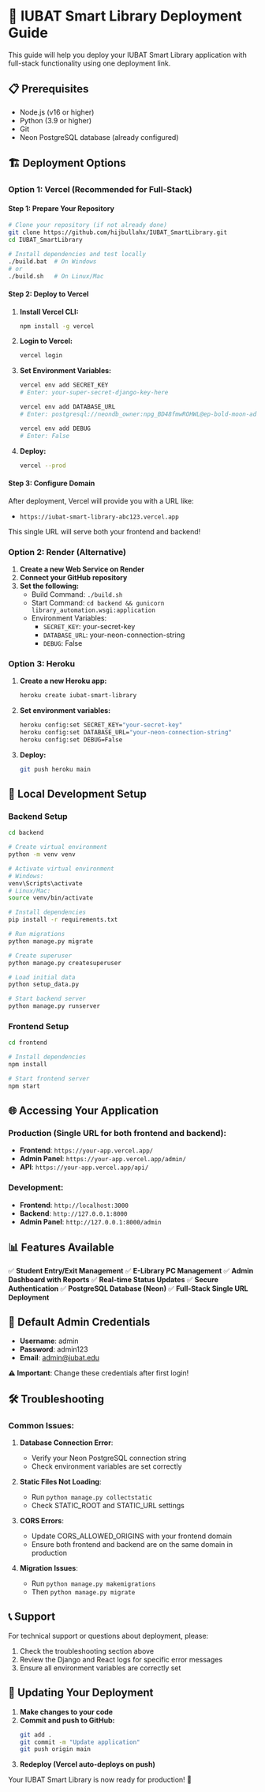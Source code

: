 # 🚀 IUBAT Smart Library Deployment Guide

This guide will help you deploy your IUBAT Smart Library application with full-stack functionality using one deployment link.

## 📋 Prerequisites

- Node.js (v16 or higher)
- Python (3.9 or higher)
- Git
- Neon PostgreSQL database (already configured)

## 🏗️ Deployment Options

### Option 1: Vercel (Recommended for Full-Stack)

#### Step 1: Prepare Your Repository
```bash
# Clone your repository (if not already done)
git clone https://github.com/hijbullahx/IUBAT_SmartLibrary.git
cd IUBAT_SmartLibrary

# Install dependencies and test locally
./build.bat  # On Windows
# or
./build.sh   # On Linux/Mac
```

#### Step 2: Deploy to Vercel

1. **Install Vercel CLI:**
   ```bash
   npm install -g vercel
   ```

2. **Login to Vercel:**
   ```bash
   vercel login
   ```

3. **Set Environment Variables:**
   ```bash
   vercel env add SECRET_KEY
   # Enter: your-super-secret-django-key-here
   
   vercel env add DATABASE_URL
   # Enter: postgresql://neondb_owner:npg_BD48fmwROHWL@ep-bold-moon-ad14lfg1-pooler.c-2.us-east-1.aws.neon.tech/neondb?sslmode=require&channel_binding=require
   
   vercel env add DEBUG
   # Enter: False
   ```

4. **Deploy:**
   ```bash
   vercel --prod
   ```

#### Step 3: Configure Domain

After deployment, Vercel will provide you with a URL like:
- `https://iubat-smart-library-abc123.vercel.app`

This single URL will serve both your frontend and backend!

### Option 2: Render (Alternative)

1. **Create a new Web Service on Render**
2. **Connect your GitHub repository**
3. **Set the following:**
   - Build Command: `./build.sh`
   - Start Command: `cd backend && gunicorn library_automation.wsgi:application`
   - Environment Variables:
     - `SECRET_KEY`: your-secret-key
     - `DATABASE_URL`: your-neon-connection-string
     - `DEBUG`: False

### Option 3: Heroku

1. **Create a new Heroku app:**
   ```bash
   heroku create iubat-smart-library
   ```

2. **Set environment variables:**
   ```bash
   heroku config:set SECRET_KEY="your-secret-key"
   heroku config:set DATABASE_URL="your-neon-connection-string"
   heroku config:set DEBUG=False
   ```

3. **Deploy:**
   ```bash
   git push heroku main
   ```

## 🔧 Local Development Setup

### Backend Setup
```bash
cd backend

# Create virtual environment
python -m venv venv

# Activate virtual environment
# Windows:
venv\Scripts\activate
# Linux/Mac:
source venv/bin/activate

# Install dependencies
pip install -r requirements.txt

# Run migrations
python manage.py migrate

# Create superuser
python manage.py createsuperuser

# Load initial data
python setup_data.py

# Start backend server
python manage.py runserver
```

### Frontend Setup
```bash
cd frontend

# Install dependencies
npm install

# Start frontend server
npm start
```

## 🌐 Accessing Your Application

### Production (Single URL for both frontend and backend):
- **Frontend**: `https://your-app.vercel.app/`
- **Admin Panel**: `https://your-app.vercel.app/admin/`
- **API**: `https://your-app.vercel.app/api/`

### Development:
- **Frontend**: `http://localhost:3000`
- **Backend**: `http://127.0.0.1:8000`
- **Admin Panel**: `http://127.0.0.1:8000/admin`

## 📊 Features Available

✅ **Student Entry/Exit Management**
✅ **E-Library PC Management**
✅ **Admin Dashboard with Reports**
✅ **Real-time Status Updates**
✅ **Secure Authentication**
✅ **PostgreSQL Database (Neon)**
✅ **Full-Stack Single URL Deployment**

## 🔑 Default Admin Credentials

- **Username**: admin
- **Password**: admin123
- **Email**: admin@iubat.edu

**⚠️ Important**: Change these credentials after first login!

## 🛠️ Troubleshooting

### Common Issues:

1. **Database Connection Error**:
   - Verify your Neon PostgreSQL connection string
   - Check environment variables are set correctly

2. **Static Files Not Loading**:
   - Run `python manage.py collectstatic`
   - Check STATIC_ROOT and STATIC_URL settings

3. **CORS Errors**:
   - Update CORS_ALLOWED_ORIGINS with your frontend domain
   - Ensure both frontend and backend are on the same domain in production

4. **Migration Issues**:
   - Run `python manage.py makemigrations`
   - Then `python manage.py migrate`

## 📞 Support

For technical support or questions about deployment, please:
1. Check the troubleshooting section above
2. Review the Django and React logs for specific error messages
3. Ensure all environment variables are correctly set

## 🔄 Updating Your Deployment

1. **Make changes to your code**
2. **Commit and push to GitHub:**
   ```bash
   git add .
   git commit -m "Update application"
   git push origin main
   ```
3. **Redeploy (Vercel auto-deploys on push)**

Your IUBAT Smart Library is now ready for production! 🎉
